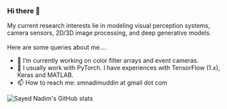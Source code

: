 ### Hi there 👋


<!-- I am currently working as a researcher in [CVIP Lab](https://sites.google.com/site/gachoncvip/home), Gachon University. I have completed my master's from the Department of Software (2019-2021) from Gachon University.
<br><br> -->
My current research interests lie in modeling visual perception systems, camera sensors, 2D/3D image processing, and deep generative models.
<br><br>
Here are some queries about me....
<br>
- 🔭 I’m currently working on color filter arrays and event cameras.
- 💬 I usually work with PyTorch. I have experiences with TensorFlow (1.x), Keras and MATLAB. 
- 📫 How to reach me: smnadimuddin at gmail dot com
<!-- - ⚡ Fun fact: I have recently stopped smoking.  -->

![Sayed Nadim's GitHub stats](https://github-readme-stats.vercel.app/api?username=sayednadim&show_icons=false&theme=gotham&count_private=true&hide=contribs)



